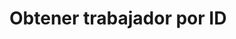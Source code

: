 # Obtener trabajador por ID

<api-endpoint openapi-path="../openapi.yaml" endpoint="/trabajadores/{id}" method="get"/>